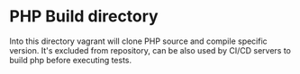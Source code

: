 # PHP Build directory

Into this directory vagrant will clone PHP source and compile specific version. It's excluded from repository, can be also used by 
CI/CD servers to build php before executing tests.